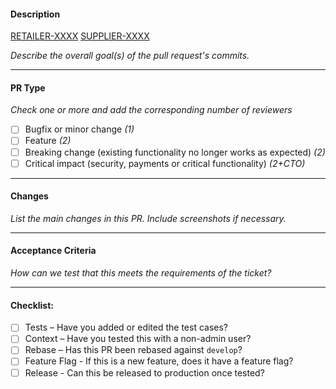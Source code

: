 #### Description

[RETAILER-XXXX](https://ordermentum.atlassian.net/browse/RETAILER-XXXX)
[SUPPLIER-XXXX](https://ordermentum.atlassian.net/browse/SUPPLIER-XXXX)

_Describe the overall goal(s) of the pull request's commits._

----
#### PR Type

_Check one or more and add the corresponding number of reviewers_

- [ ] Bugfix or minor change _(1)_
- [ ] Feature _(2)_
- [ ] Breaking change (existing functionality no longer works as expected) _(2)_
- [ ] Critical impact (security, payments or critical functionality) _(2+CTO)_

----
#### Changes

_List the main changes in this PR. Include screenshots if necessary._

----

#### Acceptance Criteria

_How can we test that this meets the requirements of the ticket?_

----

#### Checklist:

- [ ] Tests – Have you added or edited the test cases?
- [ ] Context – Have you tested this with a non-admin user?
- [ ] Rebase – Has this PR been rebased against `develop`?
- [ ] Feature Flag - If this is a new feature, does it have a feature flag?
- [ ] Release - Can this be released to production once tested?

